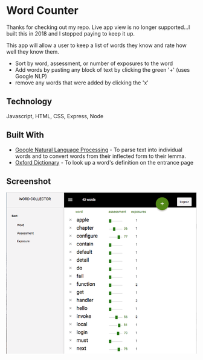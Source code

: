 # Word Counter
Thanks for checking out my repo. Live app view is no longer supported...I built this in 2018 and I stopped paying to keep it up.

This app will allow a user to keep a list of words they know and rate how well they know them.
	
* Sort by word, assessment, or number of exposures to the word
* Add words by pasting any block of text by clicking the green '+' (uses Google NLP)
* remove any words that were added by clicking the 'x'

## Technology
Javascript, HTML, CSS, Express, Node

## Built With

* [Google Natural Language Processing](https://cloud.google.com/natural-language/) - To parse text into individual words and to convert words from their inflected form to their lemma.
* [Oxford Dictionary](https://www.oxforddictionaries.com/) - To look up a word's definition on the entrance page

## Screenshot
![Screenshot of Word Collector](/screenshots/words-screen-shot.png?raw=true "Word Collector")
